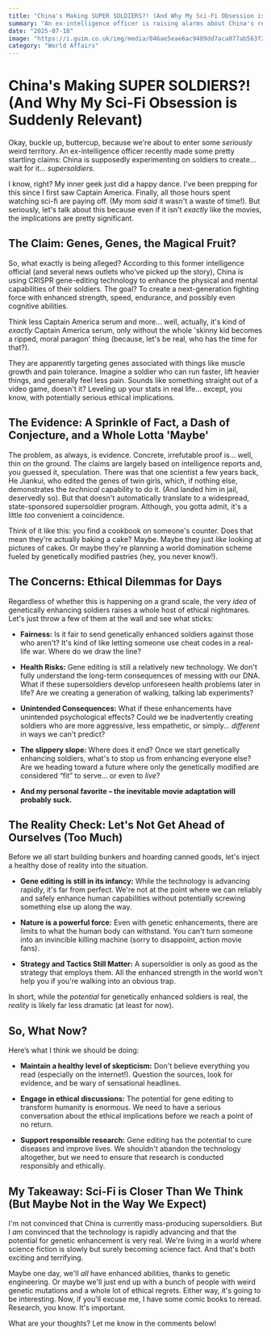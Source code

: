 ```yaml
---
title: "China's Making SUPER SOLDIERS?! (And Why My Sci-Fi Obsession is Suddenly Relevant)"
summary: "An ex-intelligence officer is raising alarms about China's reported supersoldier experiments. Is this the real deal, or just the plot of the next Marvel movie? Let's dive into the claims and separate fact from fiction (with a healthy dose of skepticism and humor!)."
date: "2025-07-18"
image: "https://i.guim.co.uk/img/media/046ae5eae6ac9489dd7aca077ab563f230061f20/0_36_2035_1221/master/2035.jpg?width=1200&height=900&quality=85&auto=format&fit=crop&s=c0c093109dd6f47b7dba13d8d1bfc012"
category: "World Affairs"
---
```


# China's Making SUPER SOLDIERS?! (And Why My Sci-Fi Obsession is Suddenly Relevant)

Okay, buckle up, buttercup, because we're about to enter some _seriously_ weird territory. An ex-intelligence officer recently made some pretty startling claims: China is supposedly experimenting on soldiers to create… wait for it… _supersoldiers_.

I know, right? My inner geek just did a happy dance. I've been prepping for this since I first saw Captain America. Finally, all those hours spent watching sci-fi are paying off. (My mom _said_ it wasn't a waste of time!). But seriously, let's talk about this because even if it isn't _exactly_ like the movies, the implications are pretty significant.

## The Claim: Genes, Genes, the Magical Fruit?

So, what exactly is being alleged? According to this former intelligence official (and several news outlets who've picked up the story), China is using CRISPR gene-editing technology to enhance the physical and mental capabilities of their soldiers. The goal? To create a next-generation fighting force with enhanced strength, speed, endurance, and possibly even cognitive abilities.

Think less Captain America serum and more… well, actually, it's kind of _exactly_ Captain America serum, only without the whole 'skinny kid becomes a ripped, moral paragon' thing (because, let's be real, who has the time for that?).

They are apparently targeting genes associated with things like muscle growth and pain tolerance. Imagine a soldier who can run faster, lift heavier things, and generally feel less pain. Sounds like something straight out of a video game, doesn't it? Leveling up your stats in real life… except, you know, with potentially serious ethical implications.

## The Evidence: A Sprinkle of Fact, a Dash of Conjecture, and a Whole Lotta 'Maybe'

The problem, as always, is evidence. Concrete, irrefutable proof is… well, thin on the ground. The claims are largely based on intelligence reports and, you guessed it, speculation. There was that one scientist a few years back, He Jiankui, who edited the genes of twin girls, which, if nothing else, demonstrates the _technical_ capability to do it. (And landed him in jail, deservedly so). But that doesn't automatically translate to a widespread, state-sponsored supersoldier program. Although, you gotta admit, it's a little _too_ convenient a coincidence.

Think of it like this: you find a cookbook on someone's counter. Does that mean they're actually baking a cake? Maybe. Maybe they just _like_ looking at pictures of cakes. Or maybe they're planning a world domination scheme fueled by genetically modified pastries (hey, you never know!).

## The Concerns: Ethical Dilemmas for Days

Regardless of whether this is happening on a grand scale, the very _idea_ of genetically enhancing soldiers raises a whole host of ethical nightmares. Let's just throw a few of them at the wall and see what sticks:

- **Fairness:** Is it fair to send genetically enhanced soldiers against those who aren't? It's kind of like letting someone use cheat codes in a real-life war. Where do we draw the line?

- **Health Risks:** Gene editing is still a relatively new technology. We don't fully understand the long-term consequences of messing with our DNA. What if these supersoldiers develop unforeseen health problems later in life? Are we creating a generation of walking, talking lab experiments?

- **Unintended Consequences:** What if these enhancements have unintended psychological effects? Could we be inadvertently creating soldiers who are more aggressive, less empathetic, or simply… _different_ in ways we can't predict?

- **The slippery slope:** Where does it end? Once we start genetically enhancing soldiers, what's to stop us from enhancing everyone else? Are we heading toward a future where only the genetically modified are considered “fit” to serve… or even to _live_?

- **And my personal favorite – the inevitable movie adaptation will probably suck.**

## The Reality Check: Let's Not Get Ahead of Ourselves (Too Much)

Before we all start building bunkers and hoarding canned goods, let's inject a healthy dose of reality into the situation.

- **Gene editing is still in its infancy:** While the technology is advancing rapidly, it's far from perfect. We're not at the point where we can reliably and safely enhance human capabilities without potentially screwing something else up along the way.

- **Nature is a powerful force:** Even with genetic enhancements, there are limits to what the human body can withstand. You can't turn someone into an invincible killing machine (sorry to disappoint, action movie fans).

- **Strategy and Tactics Still Matter:** A supersoldier is only as good as the strategy that employs them. All the enhanced strength in the world won't help you if you're walking into an obvious trap.

In short, while the _potential_ for genetically enhanced soldiers is real, the _reality_ is likely far less dramatic (at least for now).

## So, What Now?

Here’s what I think we should be doing:

- **Maintain a healthy level of skepticism:** Don't believe everything you read (especially on the internet!). Question the sources, look for evidence, and be wary of sensational headlines.

- **Engage in ethical discussions:** The potential for gene editing to transform humanity is enormous. We need to have a serious conversation about the ethical implications before we reach a point of no return.

- **Support responsible research:** Gene editing has the potential to cure diseases and improve lives. We shouldn't abandon the technology altogether, but we need to ensure that research is conducted responsibly and ethically.

## My Takeaway: Sci-Fi is Closer Than We Think (But Maybe Not in the Way We Expect)

I'm not convinced that China is currently mass-producing supersoldiers. But I _am_ convinced that the technology is rapidly advancing and that the potential for genetic enhancement is very real. We're living in a world where science fiction is slowly but surely becoming science fact. And that's both exciting and terrifying.

Maybe one day, we'll _all_ have enhanced abilities, thanks to genetic engineering. Or maybe we'll just end up with a bunch of people with weird genetic mutations and a whole lot of ethical regrets. Either way, it's going to be interesting. Now, if you'll excuse me, I have some comic books to reread. Research, you know. It's important.

What are your thoughts? Let me know in the comments below!
